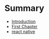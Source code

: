 # Summary

* [Introduction](README.md)
* [First Chapter](chapter1.md)
* [react native](react-native.md)

